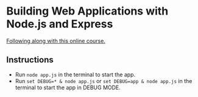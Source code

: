 # Building Web Applications with Node.js and Express

[Following along with this online course.](https://app.pluralsight.com/library/courses/nodejs-express-web-applications-building/table-of-contents)

## Instructions
- Run `node app.js` in the terminal to start the app.
- Run `set DEBUG=* & node app.js` or `set DEBUG=app & node app.js` in the terminal to start the app in DEBUG MODE.